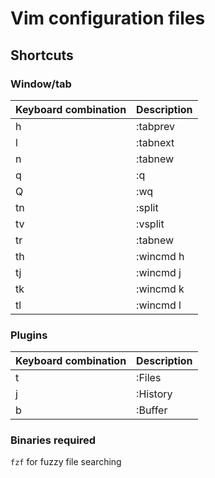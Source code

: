 # Vim configuration files

## Shortcuts

### Window/tab

| Keyboard combination | Description |
| -------------------- | ----------- |
| <Leader>h            | :tabprev    |
| <Leader>l            | :tabnext    |
| <Leader>n            | :tabnew     |
| <Leader>q            | :q          |
| <Leader>Q            | :wq         |
| tn                   | :split      |
| tv                   | :vsplit     |
| tr                   | :tabnew     |
| th                   | :wincmd h   |
| tj                   | :wincmd j   |
| tk                   | :wincmd k   |
| tl                   | :wincmd l   |

### Plugins

| Keyboard combination | Description |
| -------------------- | ----------- |
| <Leader>t            | :Files      |
| <Leader>j            | :History    |
| <Leader>b            | :Buffer     |

### Binaries required

`fzf` for fuzzy file searching
